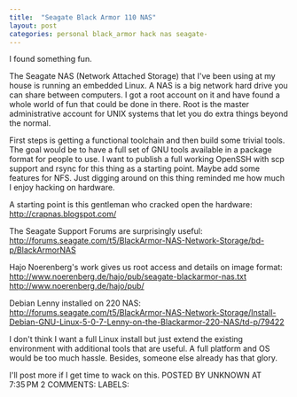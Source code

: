 ```yaml
---
title:  "Seagate Black Armor 110 NAS"
layout: post
categories: personal black_armor hack nas seagate-
---
```


I found something fun.

The Seagate NAS (Network Attached Storage) that I've been using at my house is running an embedded Linux. A NAS is a big network hard drive you can share between computers.  I got a root account on it and have found a whole world of fun that could be done in there.  Root is the master administrative account for UNIX systems that let you do extra things beyond the normal.

First steps is getting a functional toolchain and then build some trivial tools.  The goal would be to have a full set of GNU tools available in a package format for people to use.  I want to publish a full working OpenSSH with scp support and rsync for this thing as a starting point. Maybe add some features for NFS. Just digging around on this thing reminded me how much I enjoy hacking on hardware.




A starting point is this gentleman who cracked open the hardware:
http://crapnas.blogspot.com/

The Seagate Support Forums are surprisingly useful:
http://forums.seagate.com/t5/BlackArmor-NAS-Network-Storage/bd-p/BlackArmorNAS

Hajo Noerenberg's work gives us root access and details on image format:
http://www.noerenberg.de/hajo/pub/seagate-blackarmor-nas.txt
http://www.noerenberg.de/hajo/pub/

Debian Lenny installed on 220 NAS:
http://forums.seagate.com/t5/BlackArmor-NAS-Network-Storage/Install-Debian-GNU-Linux-5-0-7-Lenny-on-the-Blackarmor-220-NAS/td-p/79422

I don't think I want a full Linux install but just extend the existing environment with additional tools that are useful.  A full platform and OS would be too much hassle. Besides, someone else already has that glory.

I'll post more if I get time to wack on this.
POSTED BY UNKNOWN AT 7:35 PM 2 COMMENTS: 
LABELS: 
